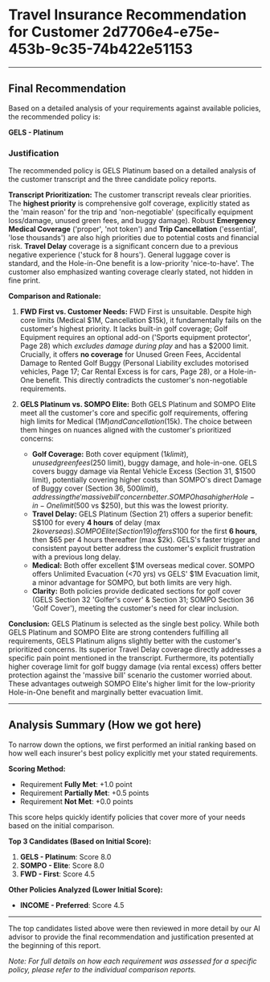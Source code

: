 # Travel Insurance Recommendation for Customer 2d7706e4-e75e-453b-9c35-74b422e51153

---

## Final Recommendation
Based on a detailed analysis of your requirements against available policies, the recommended policy is:

**GELS - Platinum**

### Justification
The recommended policy is GELS Platinum based on a detailed analysis of the customer transcript and the three candidate policy reports.

**Transcript Prioritization:** The customer transcript reveals clear priorities. The **highest priority** is comprehensive golf coverage, explicitly stated as the 'main reason' for the trip and 'non-negotiable' (specifically equipment loss/damage, unused green fees, and buggy damage). Robust **Emergency Medical Coverage** ('proper', 'not token') and **Trip Cancellation** ('essential', 'lose thousands') are also high priorities due to potential costs and financial risk. **Travel Delay** coverage is a significant concern due to a previous negative experience ('stuck for 8 hours'). General luggage cover is standard, and the Hole-in-One benefit is a low-priority 'nice-to-have'. The customer also emphasized wanting coverage clearly stated, not hidden in fine print.

**Comparison and Rationale:**

1.  **FWD First vs. Customer Needs:** FWD First is unsuitable. Despite high core limits (Medical $1M, Cancellation $15k), it fundamentally fails on the customer's highest priority. It lacks built-in golf coverage; Golf Equipment requires an optional add-on ('Sports equipment protector', Page 28) which *excludes damage during play* and has a $2000 limit. Crucially, it offers **no coverage** for Unused Green Fees, Accidental Damage to Rented Golf Buggy (Personal Liability excludes motorised vehicles, Page 17; Car Rental Excess is for cars, Page 28), or a Hole-in-One benefit. This directly contradicts the customer's non-negotiable requirements.

2.  **GELS Platinum vs. SOMPO Elite:** Both GELS Platinum and SOMPO Elite meet all the customer's core and specific golf requirements, offering high limits for Medical ($1M) and Cancellation ($15k). The choice between them hinges on nuances aligned with the customer's prioritized concerns:
    *   **Golf Coverage:** Both cover equipment ($1k limit), unused green fees ($250 limit), buggy damage, and hole-in-one. GELS covers buggy damage via Rental Vehicle Excess (Section 31, $1500 limit), potentially covering higher costs than SOMPO's direct Damage of Buggy cover (Section 36, $500 limit), addressing the 'massive bill' concern better. SOMPO has a higher Hole-in-One limit ($500 vs $250), but this was the lowest priority.
    *   **Travel Delay:** GELS Platinum (Section 21) offers a superior benefit: S$100 for every **4 hours** of delay (max $2k overseas). SOMPO Elite (Section 19) offers S$100 for the first **6 hours**, then $65 per 4 hours thereafter (max $2k). GELS's faster trigger and consistent payout better address the customer's explicit frustration with a previous long delay.
    *   **Medical:** Both offer excellent $1M overseas medical cover. SOMPO offers Unlimited Evacuation (<70 yrs) vs GELS' $1M Evacuation limit, a minor advantage for SOMPO, but both limits are very high.
    *   **Clarity:** Both policies provide dedicated sections for golf cover (GELS Section 32 'Golfer's cover' & Section 31; SOMPO Section 36 'Golf Cover'), meeting the customer's need for clear inclusion.

**Conclusion:** GELS Platinum is selected as the single best policy. While both GELS Platinum and SOMPO Elite are strong contenders fulfilling all requirements, GELS Platinum aligns slightly better with the customer's prioritized concerns. Its superior Travel Delay coverage directly addresses a specific pain point mentioned in the transcript. Furthermore, its potentially higher coverage limit for golf buggy damage (via rental excess) offers better protection against the 'massive bill' scenario the customer worried about. These advantages outweigh SOMPO Elite's higher limit for the low-priority Hole-in-One benefit and marginally better evacuation limit.

---

## Analysis Summary (How we got here)
To narrow down the options, we first performed an initial ranking based on how well each insurer's best policy explicitly met your stated requirements.

**Scoring Method:**
- Requirement **Fully Met**: +1.0 point
- Requirement **Partially Met**: +0.5 points
- Requirement **Not Met**: +0.0 points

This score helps quickly identify policies that cover more of your needs based on the initial comparison.

**Top 3 Candidates (Based on Initial Score):**
1. **GELS - Platinum**: Score 8.0
2. **SOMPO - Elite**: Score 8.0
3. **FWD - First**: Score 4.5

**Other Policies Analyzed (Lower Initial Score):**
- **INCOME - Preferred**: Score 4.5

---

The top candidates listed above were then reviewed in more detail by our AI advisor to provide the final recommendation and justification presented at the beginning of this report.

*Note: For full details on how each requirement was assessed for a specific policy, please refer to the individual comparison reports.*